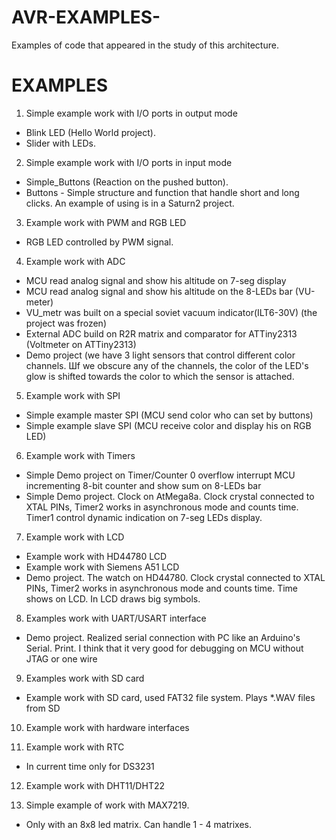 # AVR-EXAMPLES-
Examples of code that appeared in the study of this architecture.

# EXAMPLES

1. Simple example work with I/O ports in output mode
  - Blink LED (Hello World project).
  - Slider with LEDs.

2. Simple example work with I/O ports in input mode 
  - Simple_Buttons (Reaction on the pushed button).
  - Buttons - Simple structure and function that handle short and long clicks.
    An example of using is in a Saturn2 project. 

3. Example work with PWM and RGB LED
  - RGB LED controlled by PWM signal.
  
4. Example work with ADC
  - MCU read analog signal and show his altitude on 7-seg display
  - MCU read analog signal and show his altitude on the 8-LEDs bar (VU-meter)
  - VU_metr was built on a special soviet vacuum indicator(ILT6-30V) (the project was frozen)
  - External ADC build on R2R matrix and comparator for ATTiny2313 (Voltmeter on ATTiny2313)
  - Demo project (we have 3 light sensors that control different color channels. Шf we obscure any of the channels, the color of the LED's glow is shifted towards the color to which the sensor is attached.
  
5. Example work with SPI
  - Simple example master SPI (MCU send color who can set by buttons)
  - Simple example slave SPI (MCU receive color and display his on RGB LED)
  
6. Example work with Timers
  - Simple Demo project on Timer/Counter 0 overflow interrupt MCU incrementing 8-bit counter and show sum on 8-LEDs bar
  - Simple Demo project. Clock on AtMega8a. Clock crystal connected to XTAL PINs, Timer2 works in asynchronous mode and counts time. Timer1     control dynamic indication on 7-seg LEDs display.
  
7. Example work with LCD
  - Example work with HD44780 LCD
  - Example work with Siemens A51 LCD
  - Demo project. The watch on HD44780. Clock crystal connected to XTAL PINs, Timer2 works in asynchronous mode and counts time. Time shows on     LCD. In LCD draws big symbols.

8. Examples work with UART/USART interface
  - Demo project. Realized serial connection with PC like an Arduino's Serial. Print. I think that it very good for debugging on MCU without JTAG or one wire
  
9. Examples work with SD card
  - Example work with SD card, used FAT32 file system. Plays *.WAV files from SD

10. Example work with hardware interfaces

11. Example work with RTC
  - In current time only for DS3231

12. Example work with DHT11/DHT22

13. Simple example of work with MAX7219.
  - Only with an 8x8 led matrix. Can handle 1 - 4 matrixes.
